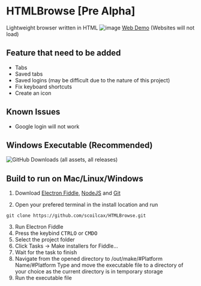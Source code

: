 # HTMLBrowse [Pre Alpha]
Lightweight browser written in HTML 
![image](https://github.com/scoilcax/HTMLBrowse/assets/102550814/2a2f528b-5397-4f8e-9b79-82954f5e5e55)
[Web Demo](https://scoilcax.github.io/HTMLBrowse/) (Websites will not load)

## Feature that need to be added
- Tabs
- Saved tabs
- Saved logins (may be difficult due to the nature of this project)
- Fix keyboard shortcuts
- Create an icon

## Known Issues
- Google login will not work

## Windows Executable (Recommended)
![GitHub Downloads (all assets, all releases)](https://img.shields.io/github/downloads/scoilcax/HTMLBrowse/total?style=for-the-badge&link=https%3A%2F%2Fgithub.com%2Fscoilcax%2FHTMLBrowse%2Freleases)

  
## Build to run on Mac/Linux/Windows
1. Download [Electron Fiddle](https://www.electronjs.org/fiddle#downloads), [NodeJS](https://nodejs.org/en/download/package-manager) and [Git](https://git-scm.com/downloads)

1. Open your prefered terminal in the install location and run
```
git clone https://github.com/scoilcax/HTMLBrowse.git
```
3. Run Electron Fiddle
1. Press the keybind
<kbd>CTRL</kbd><kbd>O</kbd> or <kbd>CMD</kbd><kbd>O</kbd>
1. Select the project folder
1. Click  Tasks -> Make installers for Fiddle...
1. Wait for the task to finish
1. Navigate from the opened directory to  /out/make/#Platform Name/#Platform Type and move the executable file to a directory of your choice as the current directory is in temporary storage
1. Run the executable file 



